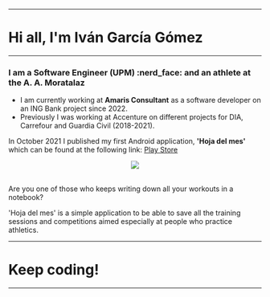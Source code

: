<hr>
<h1>Hi all, I'm Iván García Gómez</h1>
<hr>
<h3>I am a Software Engineer (UPM) :nerd_face: and an athlete at the A. A. Moratalaz</h3>
<ul>
    <li>I am currently working at <b>Amaris Consultant</b> as a software developer on an ING Bank project since 2022.</li>
    <li>Previously I was working at Accenture on different projects for DIA, Carrefour and Guardia Civil (2018-2021).</li>
</ul>
<p>In October 2021 I published my first Android application, <b>'Hoja del mes'</b> which can be found at the following link: <a href="https://play.google.com/store/apps/details?id=com.ivione93.hojames" target="_blank">Play Store</a></p>
<center>
<img src="https://play-lh.googleusercontent.com/5sO_EZu5vjw8xecppIOhLYsY9EKPO2uQfLmiF9fSEvc6WaYvEzoSBFv7_klsXxFwDS3x=w526-h296-rw">
</center>
<br>
<p>Are you one of those who keeps writing down all your workouts in a notebook?</p>
<p>'Hoja del mes' is a simple application to be able to save all the training sessions and competitions aimed especially at people who practice athletics.</p>
<hr>
<h1>Keep coding!</h1>
<hr>
</body>
</html>
